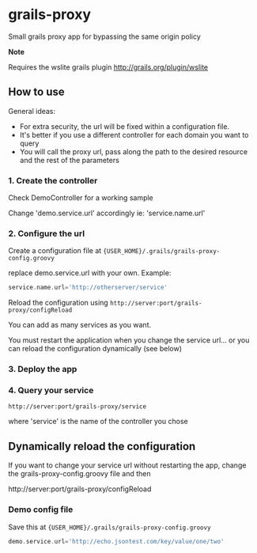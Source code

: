 # grails-proxy

Small grails proxy app for bypassing the same origin policy 

**Note**

Requires the wslite grails plugin http://grails.org/plugin/wslite

## How to use

General ideas:
* For extra security, the url will be fixed within a configuration file. 
* It's better if you use a different controller for each domain you want to query
* You will call the proxy url, pass along the path to the desired resource and the rest of the parameters


### 1. Create the controller
Check DemoController for a working sample

Change 'demo.service.url' accordingly ie: 'service.name.url'


### 2. Configure the url

Create a configuration file at `{USER_HOME}/.grails/grails-proxy-config.groovy`

replace demo.service.url with your own. Example:
``` groovy
service.name.url='http://otherserver/service'
```

Reload the configuration using
`http://server:port/grails-proxy/configReload`

You can add as many services as you want.

You must restart the application when you change the service url... or you can reload the configuration dynamically (see below)

### 3. Deploy the app

### 4. Query your service
`http://server:port/grails-proxy/service`

where 'service' is the name of the controller you chose


## Dynamically reload the configuration
If you want to change your service url without restarting the app, change the grails-proxy-config.groovy file and then

http://server:port/grails-proxy/configReload



### Demo config file
Save this at `{USER_HOME}/.grails/grails-proxy-config.groovy`

``` groovy
demo.service.url='http://echo.jsontest.com/key/value/one/two'
```


